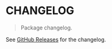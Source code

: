 # CHANGELOG

> Package changelog.

See [GitHub Releases](https://github.com/stdlib-js/stats-base-dists-pareto-type1-pdf/releases) for the changelog.